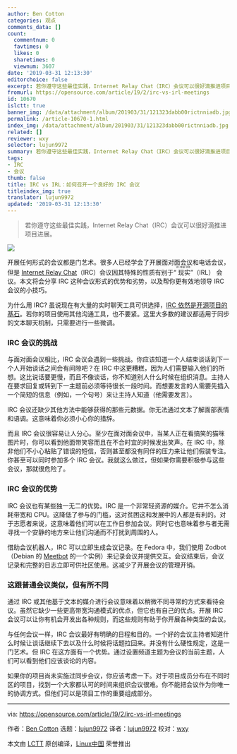 ```yaml
---
author: Ben Cotton
categories: 观点
comments_data: []
count:
  commentnum: 0
  favtimes: 0
  likes: 0
  sharetimes: 0
  viewnum: 3607
date: '2019-03-31 12:13:30'
editorchoice: false
excerpt: 若你遵守这些最佳实践，Internet Relay Chat（IRC）会议可以很好滴推进项目进展。
fromurl: https://opensource.com/article/19/2/irc-vs-irl-meetings
id: 10670
islctt: true
banner_img: /data/attachment/album/201903/31/121323dabb00rictnniadb.jpg
permalink: /article-10670-1.html
index_img: /data/attachment/album/201903/31/121323dabb00rictnniadb.jpg.thumb.jpg
related: []
reviewer: wxy
selector: lujun9972
summary: 若你遵守这些最佳实践，Internet Relay Chat（IRC）会议可以很好滴推进项目进展。
tags:
- IRC
- 会议
thumb: false
title: IRC vs IRL：如何召开一个良好的 IRC 会议
titleindex_img: true
translator: lujun9972
updated: '2019-03-31 12:13:30'
---
```



> 
> 若你遵守这些最佳实践，Internet Relay Chat（IRC）会议可以很好滴推进项目进展。
> 
> 
> 


![](/data/attachment/album/201903/31/121323dabb00rictnniadb.jpg)


开展任何形式的会议都是门艺术。很多人已经学会了开展面对面会议和电话会议，但是 [Internet Relay Chat](https://en.wikipedia.org/wiki/Internet_Relay_Chat)（IRC）会议因其特殊的性质有别于“<ruby> 现实 <rt>  in real life </rt></ruby>”（IRL） 会议。本文将会分享 IRC 这种会议形式的优势和劣势，以及帮你更有效地领导 IRC 会议的小技巧。


为什么用 IRC? 虽说现在有大量的实时聊天工具可供选择，[IRC 依然是开源项目的基石](https://opensource.com/article/16/6/getting-started-irc)。若你的项目使用其他沟通工具，也不要紧。这里大多数的建议都适用于同步的文本聊天机制，只需要进行一些微调。


### IRC 会议的挑战


与面对面会议相比，IRC 会议会遇到一些挑战。你应该知道一个人结束谈话到下一个人开始谈话之间会有间隙吧？在 IRC 中这更糟糕，因为人们需要输入他们的所想。这比说话要更慢，而且不像谈话，你不知道别人什么时候在组织消息。主持人在要求回复或转到下一主题前必须等待很长一段时间。而想要发言的人需要先插入一个简短的信息（例如，一个句号）来让主持人知道（他需要发言）。


IRC 会议还缺少其他方法中能够获得的那些元数据。你无法通过文本了解面部表情和语调。这意味着你必须小心你的措辞。


而且 IRC 会议很容易让人分心。至少在面对面会议中，当某人正在看搞笑的猫咪图片时，你可以看到他面带笑容而且在不合时宜的时候发出笑声。在 IRC 中，除非他们不小心粘贴了错误的短信，否则甚至都没有同伴的压力来让他们假装专注。你甚至可以同时参加多个 IRC 会议。我就这么做过，但如果你需要积极参与这些会议，那就很危险了。


### IRC 会议的优势


IRC 会议也有某些独一无二的优势。IRC 是一个非常轻资源的媒介。它并不怎么消耗带宽和 CPU。这降低了参与的门槛，这对贫困这和发展中的人都是有利的。对于志愿者来说，这意味着他们可以在工作日参加会议。同时它也意味着参与者无需寻找一个安静的地方来让他们沟通而不打扰到周围的人。


借助会议机器人，IRC 可以立即生成会议记录。在 Fedora 中，我们使用 Zodbot（Debian 的 [Meetbot](https://wiki.debian.org/MeetBot) 的一个实例）来记录会议并提供交互。会议结束后，会议记录和完整的日志立即可供社区使用。这减少了开展会议的管理开销。


### 这跟普通会议类似，但有所不同


通过 IRC 或其他基于文本的媒介进行会议意味着以稍微不同寻常的方式来看待会议。虽然它缺少一些更高带宽沟通模式的优点，但它也有自己的优点。开展 IRC 会议可以让你有机会开发出各种规则，而这些规则有助于你开展各种类型的会议。


与任何会议一样，IRC 会议最好有明确的日程和目的。一个好的会议主持者知道什么时候让谈话继续下去以及什么时候将话题拉回来。并没有什么硬性规定，这是一门艺术。但 IRC 在这方面有一个优势。通过设置频道主题为会议的当前主题，人们可以看到他们应该谈论的内容。


如果你的项目尚未实施过同步会议，你应该考虑一下。对于项目成员分布在不同时区的项目，找到一个大家都认可的时间来组织会议很难。你不能把会议作为你唯一的协调方式。但他们可以是项目工作的重要组成部分。




---


via: <https://opensource.com/article/19/2/irc-vs-irl-meetings>


作者：[Ben Cotton](https://opensource.com/users/bcotton) 选题：[lujun9972](https://github.com/lujun9972) 译者：[lujun9972](https://github.com/lujun9972) 校对：[wxy](https://github.com/wxy)


本文由 [LCTT](https://github.com/LCTT/TranslateProject) 原创编译，[Linux中国](https://linux.cn/) 荣誉推出